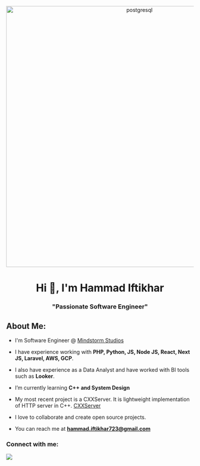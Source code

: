 <p align= "center">
<img src="https://media1.giphy.com/media/v1.Y2lkPTc5MGI3NjExaGk5ZWtsc29ubDdtMTQxdDlvb2J2Nzh1eGtpbXlhajV4cjc3ZHNwbiZlcD12MV9pbnRlcm5hbF9naWZfYnlfaWQmY3Q9Zw/ZVik7pBtu9dNS/giphy.gif" alt="postgresql" width="700" /> 
</p>
<h1 align="center">Hi 👋, I'm Hammad Iftikhar</h1>
<h3 align="center">"Passionate Software Engineer"</h3>

<h2 align = "left">About Me:</h2>

- I'm Software Engineer @ <a href="https://mindstormstudios.com" target="blank">Mindstorm Studios</a>

- I have experience working with **PHP, Python, JS, Node JS, React, Next JS, Laravel, AWS, GCP**.

- I also have experience as a Data Analyst and have worked with BI tools such as **Looker**.

- I’m currently learning **C++ and System Design**

- My most recent project is a CXXServer. It is lightweight implementation of HTTP server in C++. [CXXServer](https://github.com/hammad-iftikhar/CXXServer)

- I love to collaborate and create open source projects.

- You can reach me at **hammad.iftikhar723@gmail.com**

<h3 align="left">Connect with me:</h3>
<p align="left">
  
<a href="https://www.linkedin.com/in/hammadiftikhar82/" rel="nofollow"> <img src="https://camo.githubusercontent.com/a493f6833f99fb3c85788d6d9305e6b7a42b838e5ee5d138fd9a8214a7e77472/68747470733a2f2f696d672e736869656c64732e696f2f62616467652f6c696e6b6564696e2d2532333030373742352e7376673f267374796c653d666f722d7468652d6261646765266c6f676f3d6c696e6b6564696e266c6f676f436f6c6f723d7768697465" data-canonical-src="https://img.shields.io/badge/linkedin-%230077B5.svg?&amp;style=for-the-badge&amp;logo=linkedin&amp;logoColor=white" style="max-width: 100%;">
</a>

</p>
